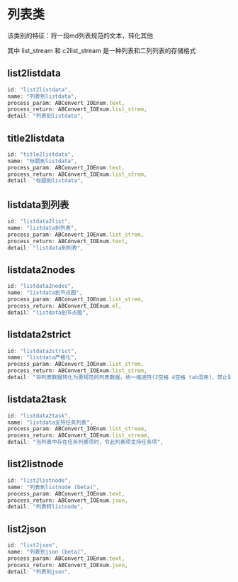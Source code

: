 # 列表类

该类别的特征：将一段md列表规范的文本，转化其他

其中 list_stream 和 c2list_stream 是一种列表和二列列表的存储格式

## list2listdata

```js
id: "list2listdata",
name: "列表到listdata",
process_param: ABConvert_IOEnum.text,
process_return: ABConvert_IOEnum.list_strem,
detail: "列表到listdata",
```

## title2listdata

```js
id: "title2listdata",
name: "标题到listdata",
process_param: ABConvert_IOEnum.text,
process_return: ABConvert_IOEnum.list_strem,
detail: "标题到listdata",
```

## listdata到列表

```js
id: "listdata2list",
name: "listdata到列表",
process_param: ABConvert_IOEnum.list_strem,
process_return: ABConvert_IOEnum.text,
detail: "listdata到列表",
```

## listdata2nodes

```js
id: "listdata2nodes",
name: "listdata到节点图",
process_param: ABConvert_IOEnum.list_strem,
process_return: ABConvert_IOEnum.el,
detail: "listdata到节点图",
```

## listdata2strict

```js
id: "listdata2strict",
name: "listdata严格化",
process_param: ABConvert_IOEnum.list_strem,
process_return: ABConvert_IOEnum.list_strem,
detail: "将列表数据转化为更规范的列表数据。统一缩进符(2空格 4空格 tab混用)、禁止跳等级(h1直接就到h3)",
```

## listdata2task

```js
id: "listdata2task",
name: "listdata支持任务列表",
process_param: ABConvert_IOEnum.list_stream,
process_return: ABConvert_IOEnum.list_stream,
detail: "当列表中存在任务列表项时，令此列表项支持任务项",
```

## list2listnode

```js
id: "list2listnode",
name: "列表到listnode (beta)",
process_param: ABConvert_IOEnum.text,
process_return: ABConvert_IOEnum.json,
detail: "列表转listnode",
```

## list2json

```js
id: "list2json",
name: "列表到json (beta)",
process_param: ABConvert_IOEnum.text,
process_return: ABConvert_IOEnum.json,
detail: "列表到json",
```

